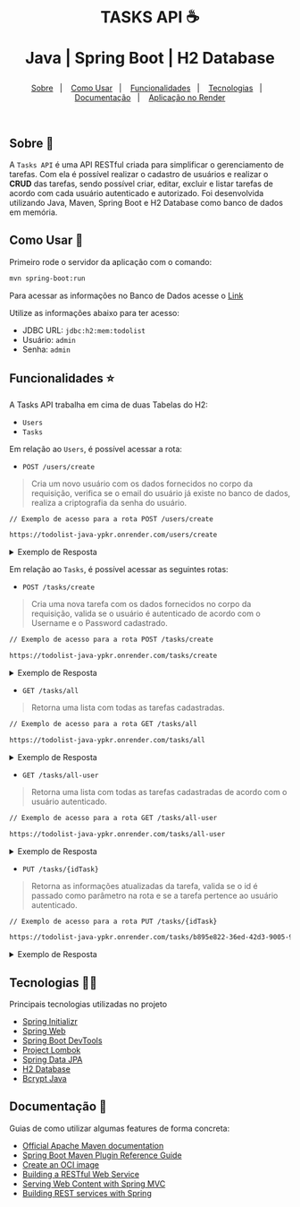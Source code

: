 <h1 align="center">
  <p>TASKS API ☕</p>
  <p>Java | Spring Boot | H2 Database</p>
</h1>

<p align="center">
  <a href="#sobre-wave">Sobre</a>&nbsp;&nbsp;&nbsp;|&nbsp;&nbsp;&nbsp;
  <a href="#como-usar-rocket">Como Usar</a>&nbsp;&nbsp;&nbsp;|&nbsp;&nbsp;&nbsp;
  <a href="#funcionalidades-star">Funcionalidades</a>&nbsp;&nbsp;&nbsp;|&nbsp;&nbsp;&nbsp;
  <a href="#tecnologias-man_technologist">Tecnologias</a>&nbsp;&nbsp;&nbsp;|&nbsp;&nbsp;&nbsp;
  <a href="#documentação-book">Documentação</a>&nbsp;&nbsp;&nbsp;|&nbsp;&nbsp;&nbsp;
  <a href="https://todolist-java-ypkr.onrender.com/tasks/all" target="_blank">Aplicação no Render</a>
</p>
<br/>


## Sobre :wave:

A `Tasks API` é uma API RESTful criada para simplificar o gerenciamento de tarefas. Com ela é possível realizar o cadastro de usuários e realizar o **CRUD** das tarefas, sendo possível criar, editar, excluir e listar tarefas de acordo com cada usuário autenticado e autorizado. Foi desenvolvida utilizando Java, Maven, Spring Boot e H2 Database como banco de dados em memória.


## Como Usar :rocket:

Primeiro rode o servidor da aplicação com o comando:

```bash
mvn spring-boot:run
```

Para acessar as informações no Banco de Dados acesse o [Link](http://localhost:8080/h2-console/login.jsp?jsessionid=4bf1d0ac053d3554d4039c013a0e6305)


Utilize as informações abaixo para ter acesso:

* JDBC URL: `jdbc:h2:mem:todolist`
* Usuário: `admin`
* Senha: `admin`


## Funcionalidades :star:

A Tasks API trabalha em cima de duas Tabelas do H2:

 - `Users`
 - `Tasks`

Em relação ao `Users`, é possível acessar a rota:

 - `POST /users/create`
 > Cria um novo usuário com os dados fornecidos no corpo da requisição, verifica se o email do usuário já existe no banco de dados, realiza a criptografia da senha do usuário.

```BASH
// Exemplo de acesso para a rota POST /users/create

https://todolist-java-ypkr.onrender.com/users/create
```

<details>
  <summary>Exemplo de Resposta</summary>

```javascript
{
  "id": "7adfeab0-2b75-4da3-9c2a-8392576013ea",
  "username": "hormandev",
  "name": "André Horman",
  "password": "$2a$12$Fu1zwPvszgvy5My37kv9OOfrYI7pW5vaUIfhIiC3fuYzMctTAr7Hm",
  "createdAt": "2023-10-14T01:48:57.067647"
}
```

</details>


Em relação ao `Tasks`, é possível acessar as seguintes rotas:

 - `POST /tasks/create`
 > Cria uma nova tarefa com os dados fornecidos no corpo da requisição, valida se o usuário é autenticado de acordo com o Username e o Password cadastrado.

```BASH
// Exemplo de acesso para a rota POST /tasks/create

https://todolist-java-ypkr.onrender.com/tasks/create
```

<details>
  <summary>Exemplo de Resposta</summary>

```javascript
{
  "id": "b895e822-36ed-42d3-9005-9c4357569a08",
  "idUser": "7adfeab0-2b75-4da3-9c2a-8392576013ea",
  "title": "Aprender Java",
  "description": "Gerenciador de tarefas criado com Java + Spring Boot",
  "priority": "Alta",
  "startAt": "2023-10-14T12:30:00",
  "endAt": "2023-10-14T13:45:00",
  "createdAt": "2023-10-14T01:58:57.958766"
}
```

</details>

 - `GET /tasks/all`
 > Retorna uma lista com todas as tarefas cadastradas.

```BASH
// Exemplo de acesso para a rota GET /tasks/all

https://todolist-java-ypkr.onrender.com/tasks/all
```

<details>
  <summary>Exemplo de Resposta</summary>

```javascript
[
  {
    "id": "b895e822-36ed-42d3-9005-9c4357569a08",
    "idUser": "7adfeab0-2b75-4da3-9c2a-8392576013ea",
    "title": "Aprender Java",
    "description": "Gerenciador de tarefas criado com Java + Spring Boot",
    "priority": "Alta",
    "startAt": "2023-10-14T12:30:00",
    "endAt": "2023-10-14T13:45:00",
    "createdAt": "2023-10-14T01:58:57.958766"
  },
  {
    "id": "6fa479d0-ce09-42a2-b5b9-a24718b64fd5",
    "idUser": "7adfeab0-2b75-4da3-9c2a-8392576013ea",
    "title": "Criar Documentação",
    "description": "Descrever todas as Rotas cadastradas na Tasks API",
    "priority": "Alta",
    "startAt": "2023-10-14T12:30:00",
    "endAt": "2023-10-14T13:45:00",
    "createdAt": "2023-10-14T02:01:50.555669"
  }
]
```

</details>

 - `GET /tasks/all-user`
 > Retorna uma lista com todas as tarefas cadastradas de acordo com o usuário autenticado.

```BASH
// Exemplo de acesso para a rota GET /tasks/all-user

https://todolist-java-ypkr.onrender.com/tasks/all-user
```

<details>
  <summary>Exemplo de Resposta</summary>

```javascript
[
  {
    "id": "b895e822-36ed-42d3-9005-9c4357569a08",
    "idUser": "7adfeab0-2b75-4da3-9c2a-8392576013ea",
    "title": "Aprender Java",
    "description": "Gerenciador de tarefas criado com Java + Spring Boot",
    "priority": "Alta",
    "startAt": "2023-10-14T12:30:00",
    "endAt": "2023-10-14T13:45:00",
    "createdAt": "2023-10-14T01:58:57.958766"
  },
  {
    "id": "6fa479d0-ce09-42a2-b5b9-a24718b64fd5",
    "idUser": "7adfeab0-2b75-4da3-9c2a-8392576013ea",
    "title": "Criar Documentação",
    "description": "Descrever todas as Rotas cadastradas na Tasks API",
    "priority": "Alta",
    "startAt": "2023-10-14T12:30:00",
    "endAt": "2023-10-14T13:45:00",
    "createdAt": "2023-10-14T02:01:50.555669"
  }
]
```

</details>

 - `PUT /tasks/{idTask}`
 > Retorna as informações atualizadas da tarefa, valida se o id é passado como parâmetro na rota e se a tarefa pertence ao usuário autenticado.

```BASH
// Exemplo de acesso para a rota PUT /tasks/{idTask}

https://todolist-java-ypkr.onrender.com/tasks/b895e822-36ed-42d3-9005-9c4357569a08
```

<details>
  <summary>Exemplo de Resposta</summary>

```javascript
{
  "id": "b895e822-36ed-42d3-9005-9c4357569a08",
  "idUser": "7adfeab0-2b75-4da3-9c2a-8392576013ea",
  "title": "TESTE",
  "description": "XABLAU",
  "priority": "Alta",
  "startAt": "2023-10-14T12:30:00",
  "endAt": "2023-10-14T13:45:00",
  "createdAt": "2023-10-14T01:58:57.958766"
}
```

</details>


## Tecnologias :man_technologist:

Principais tecnologias utilizadas no projeto

* [Spring Initializr](https://start.spring.io/#!type=maven-project&language=java&platformVersion=3.1.4&packaging=jar&jvmVersion=17&groupId=br.com.andrehorman&artifactId=todolist&name=todolist&description=Gerenciador%20de%20tarefas&packageName=br.com.andrehorman.todolist&dependencies=web,devtools,lombok,data-jpa,h2)
* [Spring Web](https://docs.spring.io/spring-boot/docs/3.1.4/reference/htmlsingle/index.html#web)
* [Spring Boot DevTools](https://docs.spring.io/spring-boot/docs/3.1.4/reference/htmlsingle/index.html#using.devtools)
* [Project Lombok](https://projectlombok.org/)
* [Spring Data JPA](https://spring.io/projects/spring-data-jpa)
* [H2 Database](https://www.h2database.com/html/main.html)
* [Bcrypt Java](https://github.com/patrickfav/bcrypt)


## Documentação :book:

Guias de como utilizar algumas features de forma concreta:

* [Official Apache Maven documentation](https://maven.apache.org/guides/index.html)
* [Spring Boot Maven Plugin Reference Guide](https://docs.spring.io/spring-boot/docs/3.1.4/maven-plugin/reference/html/)
* [Create an OCI image](https://docs.spring.io/spring-boot/docs/3.1.4/maven-plugin/reference/html/#build-image)
* [Building a RESTful Web Service](https://spring.io/guides/gs/rest-service/)
* [Serving Web Content with Spring MVC](https://spring.io/guides/gs/serving-web-content/)
* [Building REST services with Spring](https://spring.io/guides/tutorials/rest/)
